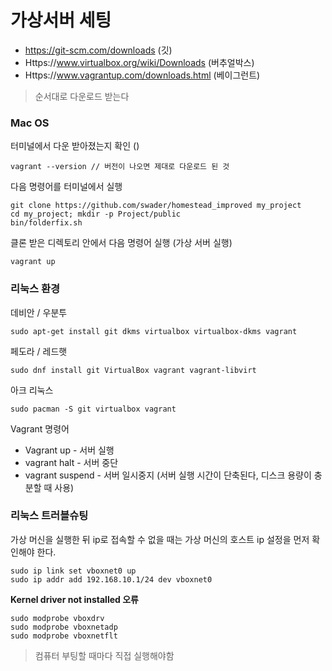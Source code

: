 # 가상서버 세팅

- https://git-scm.com/downloads (깃)
- Https://www.virtualbox.org/wiki/Downloads (버추얼박스)
- Https://www.vagrantup.com/downloads.html (베이그런트)

> 순서대로 다운로드 받는다



### Mac OS

터미널에서 다운 받아졌는지 확인 ()

```
vagrant --version // 버전이 나오면 제대로 다운로드 된 것
```

다음 명령어를 터미널에서 실행

```
git clone https://github.com/swader/homestead_improved my_project
cd my_project; mkdir -p Project/public
bin/folderfix.sh
```

클론 받은 디렉토리 안에서 다음 명령어 실행 (가상 서버 실행)

```
vagrant up
```



### 리눅스 환경

데비안 / 우분투

```
sudo apt-get install git dkms virtualbox virtualbox-dkms vagrant
```

페도라 / 레드햇

```
sudo dnf install git VirtualBox vagrant vagrant-libvirt
```

아크 리눅스

```
sudo pacman -S git virtualbox vagrant
```



Vagrant 명령어

- Vagrant up - 서버 실행
- vagrant halt - 서버 중단
- vagrant suspend - 서버 일시중지 (서버 실행 시간이 단축된다, 디스크 용량이 충분할 때 사용)



### 리눅스 트러블슈팅

가상 머신을 실행한 뒤 ip로 접속할 수 없을 때는 가상 머신의 호스트 ip 설정을 먼저 확인해야 한다.

```
sudo ip link set vboxnet0 up
sudo ip addr add 192.168.10.1/24 dev vboxnet0
```

**Kernel driver not installed 오류**

```
sudo modprobe vboxdrv
sudo modprobe vboxnetadp
sudo modprobe vboxnetflt
```

> 컴퓨터 부팅할 때마다 직접 실행해야함